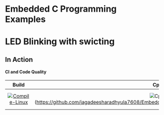 # Embedded C Programming Examples

# LED Blinking with swicting

## In Action


#### CI and Code Quality

|Build|Cppcheck|Codacy|
|:--:|:--:|:--:|
|[![Compile-Linux](https://github.com/Bharathgopal/Emb-C/actions/workflows/Compile.yml/badge.svg)](https://github.com/Bharathgopal/Emb-C/actions/workflows/Compile.yml)|![Cppcheck](https://github.com/jagadeesharadhyula7608/Embedded_C_Activity_Stepin256282/actions/workflows/build.yml/badge.svg)](https://github.com/jagadeesharadhyula7608/Embedded_C_Activity_Stepin256282/actions/workflows/build.yml)|[![Codacy Badge](https://app.codacy.com/project/badge/Grade/643b7ca2b2dc4daba1e700c216bb87d9)](https://www.codacy.com/gh/Bharathgopal/Emb-C/dashboard?utm_source=github.com&amp;utm_medium=referral&amp;utm_content=Bharathgopal/Emb-C&amp;utm_campaign=Badge_Grade)|
